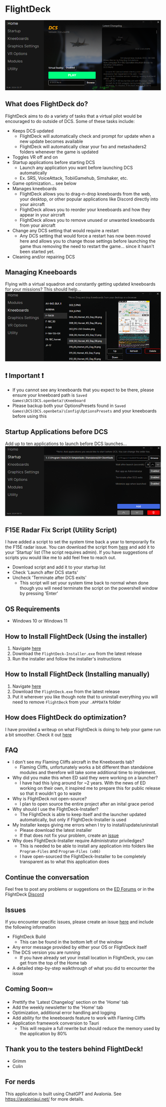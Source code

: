 # FlightDeck

![HomeView](.github/media/Home.png)

## What does FlightDeck do?
FlightDeck aims to do a variety of tasks that a virtual pilot would be encouraged to do outside of DCS. Some of these tasks include:
* Keeps DCS updated
  * FlightDeck will automatically check and prompt for update when a new update becomes available
  * FlightDeck will automatically clear your fxo and metashaders2 folders whenever the game is updated
* Toggles VR off and on
* Startup applications before starting DCS
  * Launch any application you want before launching DCS automatically
  * Ex. SRS, VoiceAttack, TobiiGamehub, Simshaker, etc.
* Game optimization... see below
* Manages kneeboards
  * FlightDeck allows you to drag-n-drop kneeboards from the web, your desktop, or other popular applications like Discord directly into your aircraft
  * FlightDeck allows you to reorder your kneeboards and how they appear in your aircraft
  * FlightDeck allows you to remove unused or unwanted kneeboards from your aircraft
* Change any DCS setting that would require a restart
  * Any DCS setting that would force a restart has now been moved here and allows you to change those settings before launching the game thus removing the need to restart the game... since it hasn't been started yet.
* Cleaning and/or repairing DCS

## Managing Kneeboards
Flying with a virtual squadron and constantly getting updated kneeboards for your missions? This should help...
![Kneeboards](.github/media/Kneeboards.png)

## :exclamation: Important :exclamation:
* If you cannot see any kneeboards that you expect to be there, please ensure your kneeboard path is `Saved Games\DCS(DCS.openbeta)\Kneeboard`
* Please backup both your OptionsPresets found in `Saved Games\DCS(DCS.openbeta)\Config\OptionsPresets` and your kneeboards before using this

## Startup Applications before DCS
Add up to ten applications to launch before DCS launches...
![Kneeboards](.github/media/Startup.png)

## F15E Radar Fix Script (Utility Script)
I have added a script to set the system time back a year to temporarily fix the F15E radar issue. You can download the script from [here](https://github.com/Rinzller/FlightDeck/tree/main/Utils) and add it to your 'Startup' list (The script requires admin). If you have suggestions of scripts you would like me to add feel free to reach out.
* Download script and add it to your startup list
* Check 'Launch after DCS starts'
* Uncheck 'Terminate after DCS exits'
  * This script will set your system time back to normal when done though you will need terminate the script on the powershell window by pressing 'Enter'

## OS Requirements
* Windows 10 or Windows 11

## How to Install FlightDeck (Using the installer)
1. Navigate [here](https://github.com/Rinzller/FlightDeck/releases)
2. Download the `FlightDeck-Installer.exe` from the latest release
3. Run the installer and follow the installer's instructions

## How to Install FlightDeck (Installing manually)
1. Navigate [here](https://github.com/Rinzller/FlightDeck/releases)
2. Download the `FlightDeck.exe` from the latest release
3. Put it wherever you like though note that to uninstall everything you will need to remove `FlightDeck` from your `.APPDATA` folder

## How does FlightDeck do optimization?
I have provided a writeup on what FlightDeck is doing to help your game run a bit smoother. Check it out [here](.github/docs/optimization.md)

## FAQ
* I don't see my Flaming Cliffs aircraft in the Kneeboards tab?
  * Flaming Cliffs, unfortunately works a bit different than standalone modules and therefore will take some additional time to implement.
* Why did you make this when ED said they were working on a launcher?
  * I have had this lying around for ~2 years. With the news of ED working on their own, it inspired me to prepare this for public release so that it wouldn't go to waste
* Why is FlightDeck not open-source?
  * I plan to open source the entire project after an inital grace period
* Why should I use the FlightDeck-Installer?
  * The FlightDeck is able to keep itself and the launcher updated automatically, but only if FlightDeck-Installer is used
* My Installer keeps giving me errors when I try to install/update/uninstall
  * Please download the latest installer
  * If that does not fix your problem, create an [issue](https://github.com/Rinzller/FlightDeck/issues)
* Why does FlightDeck-Installer require Administrator priviledges?
  * This is needed to be able to install any application into folders like `Program-Files` and `Program-Files (x86)`
  * I have open-sourced the FlightDeck-Installer to be completely transparent as to what this application does

## Continue the conversation
Feel free to post any problems or suggestions on the [ED Forums](https://forum.dcs.world/topic/349094-introducing-flightdeck-a-simple-but-smart-launcher-for-dcs/) or in the FlightDeck [Discord](https://discord.gg/a6XuCu28)

## Issues
If you encounter specific issues, please create an issue [here](https://github.com/Rinzller/FlightDeck/issues) and include the following information
* FlightDeck Build
  * This can be found in the bottom left of the window
* Any error message provided by either your OS or FlightDeck itself
* The DCS version you are running
  * If you have already set your install location in FlightDeck, you can get from the top of the Home tab
* A detailed step-by-step walkthrough of what you did to encounter the issue

## Coming Soon<sub><sup><sub><sup>TM</sup></sub></sup></sub>
* Prettify the 'Latest Changelog' section on the 'Home' tab
* Add the weekly newsletter to the 'Home' tab
* Optimization, additional error handling and logging
* Add ability for the kneeboards feature to work with Flaming Cliffs
* Application framework conversion to Tauri
  * This will require a full rewrite but should reduce the memory used by the application by 80%

## Thank you to the testers behind FlightDeck!
- Grimm
- Colin
  
## For nerds
This application is built using ChatGPT and Avalonia. See https://avaloniaui.net/ for more details.
